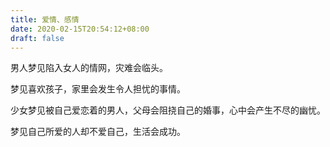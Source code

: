 ```yaml
---
title: 爱情、感情
date: 2020-02-15T20:54:12+08:00
draft: false
---
```


男人梦见陷入女人的情网，灾难会临头。<br>


梦见喜欢孩子，家里会发生令人担忧的事情。<br>


少女梦见被自己爱恋着的男人，父母会阻挠自己的婚事，心中会产生不尽的幽忧。<br>


梦见自己所爱的人却不爱自己，生活会成功。<br>
